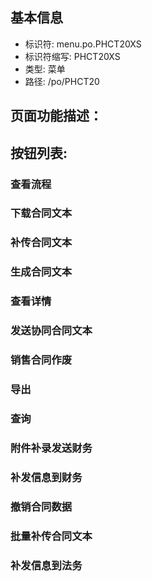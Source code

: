 
## 基本信息

- 标识符: menu.po.PHCT20XS
- 标识符缩写: PHCT20XS
- 类型: 菜单
- 路径: /po/PHCT20

## 页面功能描述：





## 按钮列表:


### 查看流程



### 下载合同文本



### 补传合同文本



### 生成合同文本



### 查看详情



### 发送协同合同文本



### 销售合同作废



### 导出



### 查询



### 附件补录发送财务



### 补发信息到财务



### 撤销合同数据



### 批量补传合同文本



### 补发信息到法务


